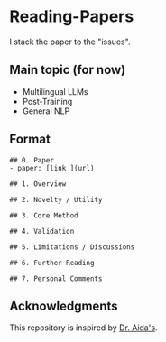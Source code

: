 # Reading-Papers
I stack the paper to the "issues".

## Main topic (for now)
* Multilingual LLMs
* Post-Training
* General NLP

## Format
```
## 0. Paper
- paper: [link ](url)

## 1. Overview

## 2. Novelty / Utility

## 3. Core Method

## 4. Validation

## 5. Limitations / Discussions

## 6. Further Reading

## 7. Personal Comments
```

## Acknowledgments
This repository is inspired by [Dr. Aida's](https://github.com/a1da4/paper-survey).
